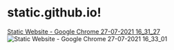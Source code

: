 # static.github.io!
[Static Website - Google Chrome 27-07-2021 16_31_27](https://user-images.githubusercontent.com/87072216/127303391-591e22e1-691b-4ea3-8b85-86634a46670d.png)
![Static Website - Google Chrome 27-07-2021 16_33_01](https://user-images.githubusercontent.com/87072216/127303412-bd7715a6-d5ec-40ed-9eb7-478caa127763.png)
